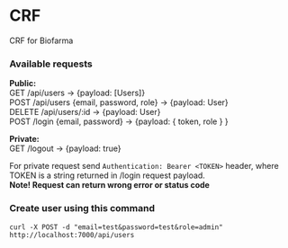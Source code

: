 # CRF
CRF for Biofarma

### Available requests
**Public:** <br/>
GET /api/users -> {payload: [Users]} <br> 
POST /api/users {email, password, role} -> {payload: User} <br>
DELETE /api/users/:id -> {payload: User} <br>
POST /login {email, password} -> {payload: { token, role } } <br>

**Private:** <br/>
GET /logout -> {payload: true} <br>

For private request send `Authentication: Bearer <TOKEN>` header, where TOKEN is a string returned in /login request payload.<br>
**Note! Request can return wrong error or status code**

### Create user using this command 
`curl -X POST -d "email=test&password=test&role=admin" http://localhost:7000/api/users`

